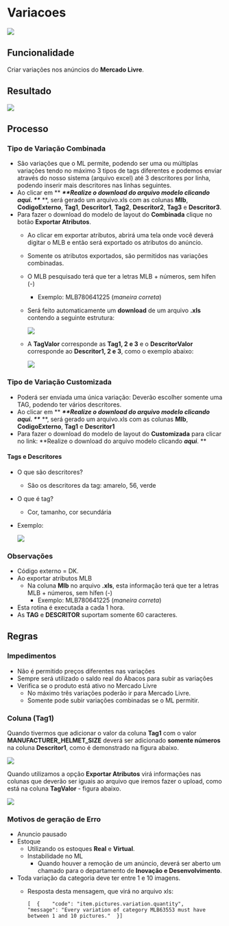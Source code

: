 # Variacoes

![](http://developers.connectparts.com.br/imagens/inseriVariacaoMercadoLivre01.png)

## Funcionalidade

Criar variações nos anúncios do **Mercado Livre**.

## Resultado

![](http://developers.connectparts.com.br/imagens/inseriVariacaoMercadoLivre02.png)

## Processo

### Tipo de Variação Combinada

* São variações que o ML permite, podendo ser uma ou múltiplas variações tendo no máximo 3 tipos de tags diferentes e podemos enviar através do nosso sistema \(arquivo excel\) até 3 descritores por linha, podendo inserir mais descritores nas linhas seguintes.
* Ao clicar em ** **_**Realize o download do arquivo modelo clicando aqui. **_** **, será gerado um arquivo.xls com as colunas **Mlb**, **CodigoExterno**, **Tag1**, **Descritor1**, **Tag2**, **Descritor2**, **Tag3** e **Descritor3**.
* Para fazer o download do modelo de layout do **Combinada** clique no botão **Exportar Atributos**.
  * Ao clicar em exportar atributos, abrirá uma tela onde você deverá digitar o MLB e então será exportado os atributos do anúncio.
  * Somente os atributos exportados, são permitidos nas variações combinadas.
  * O MLB pesquisado terá que ter a letras MLB + números, sem hífen \(-\)
    * Exemplo: MLB780641225 \(_maneira correta_\)
  * Será feito automaticamente um **download** de um arquivo **.xls** contendo a seguinte estrutura:

    ![](http://developers.connectparts.com.br/imagens//modelo01.jpg)

  * A **TagValor** corresponde as **Tag1, 2 e 3** e o **DescritorValor** corresponde ao **Descritor1, 2 e 3**, como o exemplo abaixo:

    ![](http://developers.connectparts.com.br/imagens//modelo02.jpg)

### Tipo de Variação Customizada

* Poderá ser enviada uma única variação: Deverão escolher somente uma TAG, podendo ter vários descritores.
* Ao clicar em ** **_**Realize o download do arquivo modelo clicando aqui. **_** **, será gerado um arquivo.xls com as colunas **Mlb**, **CodigoExterno**, **Tag1** e **Descritor1**
* Para fazer o download do modelo de layout do **Customizada** para clicar no link: **Realize o download do arquivo modelo clicando **_**aqui**_**. **

#### Tags e Descritores

* O que são descritores?  
  * São os descritores da tag: amarelo, 56, verde
* O que é tag?
  * Cor, tamanho, cor secundária
* Exemplo:

  ![](http://developers.connectparts.com.br/imagens//VariacaoML01.png)

### Observações

* Código externo = DK.
* Ao exportar atributos MLB
  * Na coluna **Mlb** no arquivo **.xls**, esta informação terá que ter a letras MLB + números, sem hífen \(-\)
    * Exemplo: MLB780641225 \(_maneira correta_\)
* Esta rotina é executada a cada 1 hora.
* As **TAG** e **DESCRITOR** suportam somente 60 caracteres.

## Regras

### Impedimentos

* Não é permitido preços diferentes nas variações
* Sempre será utilizado o saldo real do Ábacos para subir as variações
* Verifica se o produto está ativo no Mercado Livre
  * No máximo três variações poderão ir para Mercado Livre.
  * Somente pode subir variações combinadas se o ML permitir.

### Coluna \(Tag1\)

Quando tivermos que adicionar o valor da coluna **Tag1** com o valor **MANUFACTURER\_HELMET\_SIZE** deverá ser adicionado **somente números** na coluna **Descritor1**, como é demonstrado na figura abaixo.

![](http://developers.connectparts.com.br/imagens/NovoModeloVariacao01.jpg)

Quando utilizamos a opção **Exportar Atributos** virá informações nas colunas que deverão ser iguais ao arquivo que iremos fazer o upload, como está na coluna **TagValor** - figura abaixo.

![](http://developers.connectparts.com.br/imagens/NovoModeloVariacao02.jpg)

### Motivos de geração de Erro

* Anuncio pausado
* Estoque
  * Utilizando os estoques **Real** e **Virtual**. 
  * Instabilidade no ML
    * Quando houver a remoção de um anúncio, deverá ser aberto um chamado para o departamento de **Inovação e Desenvolvimento**.    
* Toda variação da categoria deve ter entre 1 e 10 imagens.
  * Resposta desta mensagem, que virá no arquivo xls: 

    ```text
    [  {    "code": "item.pictures.variation.quantity",    "message": "Every variation of category MLB63553 must have between 1 and 10 pictures."  }]
    ```


